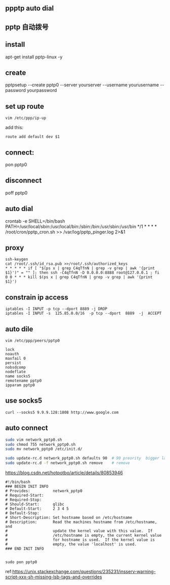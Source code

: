 ## ppptp auto dial
## pptp 自动拨号

## install
apt-get install pptp-linux -y

## create 
pptpsetup --create pptp0 --server yourserver  --username yourusername --password yourpassword

## set up route
```shell
vim /etc/ppp/ip-up
```
add this:
```shell
route add default dev $1
```

## connect:
pon pptp0
## disconnect
poff pptp0

## auto dial
crontab -e
SHELL=/bin/bash
PATH=/usr/local/sbin:/usr/local/bin:/sbin:/bin:/usr/sbin:/usr/bin
*/1  * * * * /root/cron/pptp_cron.sh >> /var/log/pptp_pinger.log 2>&1


## proxy

```shell
ssh-keygen
cat /root/.ssh/id_rsa.pub >>/root/.ssh/authorized_keys
* * * * * if [ "$(ps x | grep C4qTfnN | grep -v grep | awk '{print $1}')" = "" ]; then ssh -C4qTfnN -D 0.0.0.0:8888 root@127.0.0.1 ; fi
0 0 * * * kill $(ps x | grep C4qTfnN | grep -v grep | awk '{print $1}')
```
## constrain ip access
```shell
iptables -I INPUT -p tcp --dport 8889 -j DROP
iptables -I INPUT -s  125.85.0.0/16  -p tcp --dport  8889  -j  ACCEPT
```

## auto dile
```shell
vim /etc/ppp/peers/pptp0
```
```text
lock
noauth
maxfail 0  
persist
nobsdcomp
nodeflate
name socks5
remotename pptp0
ipparam pptp0
```
## use socks5
```shell
curl --socks5 9.9.9.128:1808 http://www.google.com
```

## auto connect 

```bash
sudo vim network_pptp0.sh
sudo chmod 755 network_pptp0.sh
sudo mv network_pptp0 /etc/init.d/

sudo update-rc.d network_pptp0.sh defaults 90  # 90 preority  bigger latter
sudo update-rc.d -f network_pptp0.sh remove    # remove

```


https://blog.csdn.net/hotpotbo/article/details/80853946

```shell
#!/bin/bash
### BEGIN INIT INFO
# Provides:          network_pptp0
# Required-Start:
# Required-Stop:
# Should-Start:      glibc
# Default-Start:     2 3 4 5
# Default-Stop:      
# Short-Description: Set hostname based on /etc/hostname
# Description:       Read the machines hostname from /etc/hostname, and
#                    update the kernel value with this value.  If
#                    /etc/hostname is empty, the current kernel value
#                    for hostname is used.  If the kernel value is
#                    empty, the value 'localhost' is used.
### END INIT INFO


sudo pon pptp0

```

ref:https://unix.stackexchange.com/questions/235231/insserv-warning-script-xxx-sh-missing-lsb-tags-and-overrides
